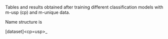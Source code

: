 Tables and results obtained after training different classification models with m-usp (cp) and m-unique data.


Name structure is

[dataset]_<m-parameter>_<cp=usp>_
